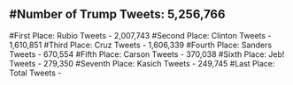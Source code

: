 #Number of Trump Tweets: 5,256,766
---
#First Place: Rubio Tweets - 2,007,743
#Second Place: Clinton Tweets - 1,610,851
#Third Place: Cruz Tweets - 1,606,339
#Fourth Place: Sanders Tweets - 670,554
#Fifth Place: Carson Tweets - 370,038
#Sixth Place: Jeb! Tweets - 279,350
#Seventh Place: Kasich Tweets - 249,745
#Last Place: Total Tweets -  
